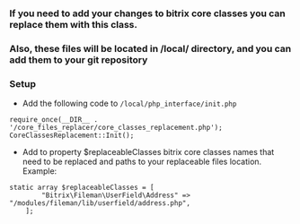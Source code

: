 ### If you need to add your changes to bitrix core classes you can replace them with this class.
### Also, these files will be located in /local/ directory, and you can add them to your git repository

### Setup
- Add the following code to `/local/php_interface/init.php`
```
require_once(__DIR__ . '/core_files_replacer/core_classes_replacement.php');
CoreClassesReplacement::Init();
```
- Add to property $replaceableClasses bitrix core classes names that need to be replaced and paths to your replaceable files location. 
Example:
```
static array $replaceableClasses = [
        "Bitrix\Fileman\UserField\Address" => "/modules/fileman/lib/userfield/address.php",
    ];
```